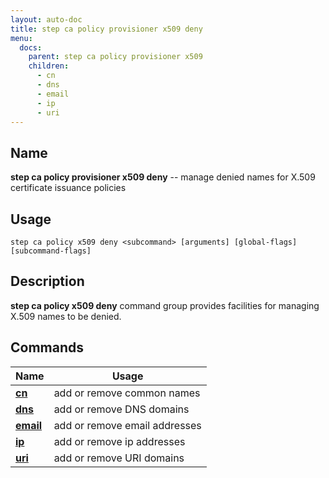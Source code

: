 ```yaml
---
layout: auto-doc
title: step ca policy provisioner x509 deny
menu:
  docs:
    parent: step ca policy provisioner x509
    children:
      - cn
      - dns
      - email
      - ip
      - uri
---
```


## Name
**step ca policy provisioner x509 deny** -- manage denied names for X.509 certificate issuance policies

## Usage

```raw
step ca policy x509 deny <subcommand> [arguments] [global-flags] [subcommand-flags]
```

## Description

**step ca policy x509 deny** command group provides facilities for managing X.509 names to be denied.

## Commands


| Name | Usage |
|---|---|
| **[cn](cn/)** | add or remove common names |
| **[dns](dns/)** | add or remove DNS domains |
| **[email](email/)** | add or remove email addresses |
| **[ip](ip/)** | add or remove ip addresses |
| **[uri](uri/)** | add or remove URI domains |

